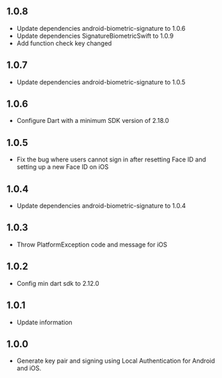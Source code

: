 ## 1.0.8

* Update dependencies android-biometric-signature to 1.0.6
* Update dependencies SignatureBiometricSwift to 1.0.9
* Add function check key changed

## 1.0.7

* Update dependencies android-biometric-signature to 1.0.5

## 1.0.6

* Configure Dart with a minimum SDK version of 2.18.0

## 1.0.5

* Fix the bug where users cannot sign in after resetting Face ID and setting up a new Face ID on iOS

## 1.0.4

* Update dependencies android-biometric-signature to 1.0.4

## 1.0.3

* Throw PlatformException code and message for iOS

## 1.0.2

* Config min dart sdk to 2.12.0

## 1.0.1

* Update information

## 1.0.0

* Generate key pair and signing using Local Authentication for Android and iOS.
